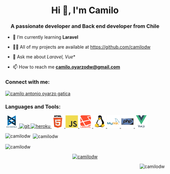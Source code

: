<h1 align="center">Hi 👋, I'm Camilo</h1>
<h3 align="center">A passionate developer and Back end developer from Chile</h3>


- 🌱 I’m currently learning **Laravel**

- 👨‍💻 All of my projects are available at https://github.com/camilodw

- 💬 Ask me about *Laravel, Vue**

- 📫 How to reach me **camilo.oyarzodw@gmail.com**

<h3 align="left">Connect with me:</h3>
<p align="left">
<a href="https://www.linkedin.com/in/camilo-oyarzo" target="blank"><img align="center" src="https://cdn.jsdelivr.net/npm/simple-icons@3.0.1/icons/linkedin.svg" alt="camilo antonio oyarzo gatica" height="30" width="40" /></a>
</p>

<h3 align="left">Languages and Tools:</h3>
<p align="left"><a href="https://backbonejs.org" target="_blank"> <img src="https://raw.githubusercontent.com/devicons/devicon/master/icons/backbonejs/backbonejs-original-wordmark.svg" alt="backbonejs" width="40" height="40"/> </a> <a href="https://git-scm.com/" target="_blank"> <img src="https://www.vectorlogo.zone/logos/git-scm/git-scm-icon.svg" alt="git" width="40" height="40"/> </a> <a href="https://heroku.com" target="_blank"> <img src="https://www.vectorlogo.zone/logos/heroku/heroku-icon.svg" alt="heroku" width="40" height="40"/> </a> <a href="https://www.w3.org/html/" target="_blank"> <img src="https://raw.githubusercontent.com/devicons/devicon/master/icons/html5/html5-original-wordmark.svg" alt="html5" width="40" height="40"/> </a> <a href="https://developer.mozilla.org/en-US/docs/Web/JavaScript" target="_blank"> <img src="https://raw.githubusercontent.com/devicons/devicon/master/icons/javascript/javascript-original.svg" alt="javascript" width="40" height="40"/> </a> <a href="https://laravel.com/" target="_blank"> <img src="https://raw.githubusercontent.com/devicons/devicon/master/icons/laravel/laravel-plain-wordmark.svg" alt="laravel" width="40" height="40"/> </a> <a href="https://www.linux.org/" target="_blank"> <img src="https://raw.githubusercontent.com/devicons/devicon/master/icons/linux/linux-original.svg" alt="linux" width="40" height="40"/> </a> <a href="https://www.mysql.com/" target="_blank"> <img src="https://raw.githubusercontent.com/devicons/devicon/master/icons/mysql/mysql-original-wordmark.svg" alt="mysql" width="40" height="40"/> <a href="https://www.php.net" target="_blank"> <img src="https://raw.githubusercontent.com/devicons/devicon/master/icons/php/php-original.svg" alt="php" width="40" height="40"/> </a> <a href="https://vuejs.org/" target="_blank"> <img src="https://raw.githubusercontent.com/devicons/devicon/master/icons/vuejs/vuejs-original-wordmark.svg" alt="vuejs" width="40" height="40"/> </a> </p>


<p><img style="max-width: 140px" align="left" src="https://github-readme-stats.vercel.app/api/top-langs?username=camilodw&show_icons=true&locale=en&layout=compact" alt="camilodw" />
</p>

<p>&nbsp; <img style="max-width: 140px" align="center" src="https://github-readme-stats.vercel.app/api?username=camilodw&show_icons=true&locale=en" alt="camilodw" /></p>

<p><img style="min-width: 100%" align="center" src="https://github-readme-streak-stats.herokuapp.com/?user=camilodw&" alt="camilodw" /></p>



<p align="center"> <a href="https://github.com/ryo-ma/github-profile-trophy"><img src="https://github-profile-trophy.vercel.app/?username=camilodwcamilodw" alt="camilodw" /></a> </p>

<p align="right"> <img src="https://komarev.com/ghpvc/?username=camilodw&label=Profile%20views&color=0e75b6&style=flat" alt="camilodw" /> </p>
